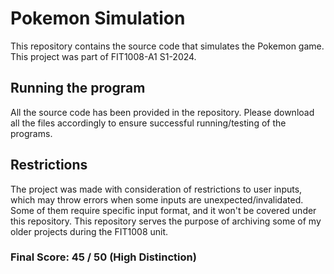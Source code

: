 # Pokemon Simulation
This repository contains the source code that simulates the Pokemon game. This project was part of FIT1008-A1 S1-2024.

## Running the program
All the source code has been provided in the repository. Please download all the files accordingly to ensure successful running/testing of the programs.

## Restrictions
The project was made with consideration of restrictions to user inputs, which may throw errors when some inputs are unexpected/invalidated. Some of them require specific input format, and it won't be covered under this repository. This repository serves the purpose of archiving some of my older projects during the FIT1008 unit.

### Final Score: 45 / 50 (High Distinction)
